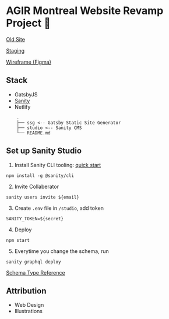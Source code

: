 # AGIR Montreal Website Revamp Project 🌈

[Old Site](https://www.agirmontreal.org/)

[Staging](https://agirmontreal.netlify.app/)

[Wireframe (Figma)](https://www.figma.com/file/e7Vr5LWLSoqP7bGL75URrp/Mobile-Prototype_V2?node-id=141%3A488)

## Stack
* GatsbyJS
* [Sanity](https://www.sanity.io/)
* Netlify

```
    .
    ├── ssg <-- Gatsby Static Site Generator
    ├── studio <-- Sanity CMS
    └── README.md
```
## Set up Sanity Studio

1. Install Sanity CLI tooling: [quick start](https://www.sanity.io/docs/getting-started-with-sanity-cli)

```
npm install -g @sanity/cli

```

2. Invite Collaberator

```
sanity users invite ${email}
```

3. Create `.env` file in `/studio`, add token

```
SANITY_TOKEN=${secret}
```

4. Deploy

```
npm start

```

5. Everytime you change the schema, run

```
sanity graphql deploy
```
[Schema Type Reference](https://www.sanity.io/docs/schema-types)

## Attribution
* Web Design
* Illustrations
